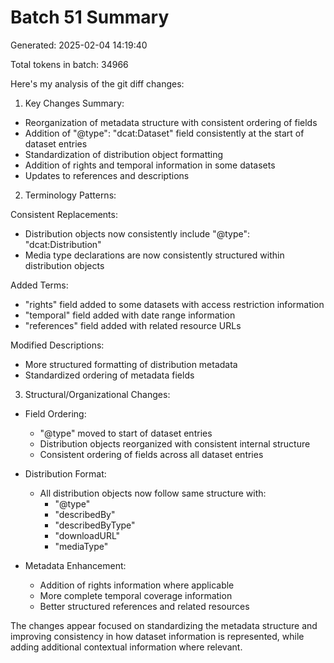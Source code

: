 # Batch 51 Summary

Generated: 2025-02-04 14:19:40

Total tokens in batch: 34966

Here's my analysis of the git diff changes:

1. Key Changes Summary:
- Reorganization of metadata structure with consistent ordering of fields
- Addition of "@type": "dcat:Dataset" field consistently at the start of dataset entries
- Standardization of distribution object formatting
- Addition of rights and temporal information in some datasets
- Updates to references and descriptions

2. Terminology Patterns:

Consistent Replacements:
- Distribution objects now consistently include "@type": "dcat:Distribution"
- Media type declarations are now consistently structured within distribution objects

Added Terms:
- "rights" field added to some datasets with access restriction information
- "temporal" field added with date range information
- "references" field added with related resource URLs

Modified Descriptions:
- More structured formatting of distribution metadata
- Standardized ordering of metadata fields

3. Structural/Organizational Changes:

- Field Ordering:
  - "@type" moved to start of dataset entries
  - Distribution objects reorganized with consistent internal structure
  - Consistent ordering of fields across all dataset entries

- Distribution Format:
  - All distribution objects now follow same structure with:
    - "@type"
    - "describedBy"
    - "describedByType" 
    - "downloadURL"
    - "mediaType"

- Metadata Enhancement:
  - Addition of rights information where applicable
  - More complete temporal coverage information
  - Better structured references and related resources

The changes appear focused on standardizing the metadata structure and improving consistency in how dataset information is represented, while adding additional contextual information where relevant.